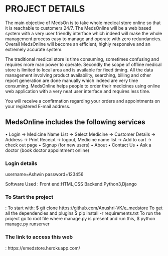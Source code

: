 <h1>PROJECT DETAILS</h1>
<p>The main objective of MedsOn is to take whole medical store online so that it is reachable to customers 24/7. The MedsOnline will be a web based system with a very user friendly interface which indeed will make the whole management process easy to manage and operate with zero redundancies. Overall MedsOnline will become an efficient, highly responsive and an extremely accurate system.

The traditional medical store is time consuming, sometimes confusing and requires more man power to operate. Secondly the scope of offline medical store is limited to local area and is available for fixed timing. All the data management involving product availability, searching, billing and other report generation are done manually which indeed are very time consuming. MedsOnline helps people to order their medicines using online web application with a very neat user interface and requires less time.

You will receive a confirmation regarding your orders and appointments on your registered E-mail address.</p>

<h2>MedsOnline includes the following services</h2>
<p>• Login -> Medicine Name List -> Select Medicine -> Customer Details -> Address -> Print Receipt -> logout, Medicine name list -> Add to cart -> check out page
• Signup (for new users)
• About
• Contact Us
• Ask a doctor (book doctor appointment online)</p>

<h3>Login details</h3>
username=Ashwin
password=123456

Software Used :
Front end:HTML,CSS
Backend:Python3,Django

<h3>To Start the project</h3>:
 To start with:
 $ git clone  https://github.com/Anushri-VK/e_medstore
 To get all the dependencies and plugins
 $ pip install -r requirements.txt
 To run the project go to root file where manage.py is present and run this,
 $ python manage.py runserver
 
 <h3>The link to access this web</h3>:
 https://emedstore.herokuapp.com/
 
